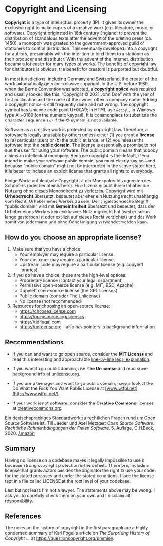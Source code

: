 
# Copyright and Licensing

**Copyright** is a type of intellectual property (IP). It gives
its owner the exclusive right to make copies of a creative work
(e.g. literature, music, or software). Copyright originated in
16th century England: to prevent the distribution of scandalous
texts after the advent of the printing press (ca. 1450),
a monopoly was granted to the government-approved guild of
stationers to control distribution. This eventually developed
into a copyright for authors, presumably with the intention to
bind them to a stationer as their producer and distributor.
With the advent of the Internet, distribution became a lot
easier for many types of works. The benefits of copyright law
for distributors is obvious, the benefit for creators is
purported but doubtful.

In most jurisdictions, including Germany and Switzerland, the
creator of the work automatically gets an exclusive copyright.
In the U.S. before 1989, when the Berne Convention was adopted,
a **copyright notice** was required and usually looked like this:
“Copyright © 2021 John Doe” with the year of first publication
and the name of the owner, often a company name.
Adding a copyright notice is still frequently done and not wrong.
The copyright symbol has Unicode code point U+00A9; in HTML
use `&copy;`, in Windows type Alt+0169 (on the numeric keypad).
It is commonplace to substitute the character sequence `(c)`
if the © symbol is not available.

Software as a creative work is protected by copyright law.
Therefore, a software is legally unusable by others unless
either (1) you grant a **license** to (a) particular users
or (b) the public at large, or (2) you release the software
into the **public domain**. The license is essentially a promise
to not sue the user for using your software. The public domain
means that nobody claims an intellectual monopoly. Because
copyright is the default, if you intend to make your software
public domain, you must clearly say so—and because “public domain”
might not be interpreted in the sense stated here, it is better
to include an explicit license that grants all rights to everybody.

Einige Worte auf deutsch:
Copyright ist ein Monopolrecht zugunsten des Schöpfers (oder
Rechteinhabers). Eine Lizenz erlaubt ihrem Inhaber die Nutzung
ohne dieses Monopolrecht zu verletzen.
Copyright wird mit **Urheberrecht** übersetzt, bedeutet aber eher
ein Nutzungsrecht unabhängig vom Recht, Urheber eines Werkes zu sein.
Der angelsächsische Begriff “public domain” wird mit **Gemeinfreiheit**
übersetzt und bedeutet, dass der Urheber eines Werkes kein exklusives
Nutzungsrecht hat (weil er schon lange gestorben ist oder explizit
auf dieses Recht verzichtet) und das Werk somit von jedermann und
ohne Genehmigung verwendet werden kann.

## How do you choose an appropriate license?

1. Make sure that you have a choice:
   - Your employer may require a particular license.
   - Your customer may require a particular license.
   - Upstream code may require a particular license (e.g. copyleft libraries).
2. If you do have a choice, these are the high-level options:
   - Proprietary license (contact your legal department)
   - Permissive open-source license (e.g. MIT, BSD, Apache)
   - Copyleft open-source license (the GPL licenses)
   - Public domain (consider The Unlicense)
   - No license (not recommended)
3. Resources for choosing an open-source license:
   - <https://choosealicense.com>
   - <https://opensource.org/licenses>
   - <https://tldrlegal.com>
   - <https://unlicense.org> – also has pointers to background information

## Recommendations

- If you can and want to go open source, consider the
  **MIT License** and read this interesting and approachable
  [line-by-line legal explanation](https://writing.kemitchell.com/2016/09/21/MIT-License-Line-by-Line.html).

- If you want to go public domain, use **The Unlicense** and read
  some background info at [unlicense.org](https://unlicense.org).

- If you are a teenager and want to go public domain, have a look
  at the Do What the Fuck You Want Public License
  at [www.wtfpl.net](http://www.wtfpl.net/).

- If your work is not software, consider the **Creative Commons**
  licenses at [creativecommons.org](https://creativecommons.org/).

Ein deutschsprachiges Standardwerk zu rechtlichen Fragen rund
um Open Source Software ist: Till Jaeger und Axel Metzger:
*Open Source Software. Rechtliche Rahmenbdingungen der Freien Software*.
5. Auflage, C.H.Beck, 2020. [Amazon](https://www.amazon.de/dp/3406734979)

## Summary

Having no license on a codebase makes it legally impossible
to use it because strong copyright protection is the default.
Therefore, include a license that grants actors besides the
originator the right to use your code for the stated purposes
and under the stated conditions. Place the license text in a
file called LICENSE at the root level of your codebase.

Last but not least: I'm not a lawyer. The statements above
may be wrong. I ask you to carefully check them on your own
and I disclaim all responsibility.

## References

The notes on the history of copyright in the first paragraph
are a highly condensed summary of Karl Fogel's article on
*The Surprising History of Copyright ...*
at <https://questioncopyright.org/promise>.
